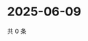 # 2025-06-09

共 0 条

<!-- BEGIN ZHIHUVIDEO -->
<!-- 最后更新时间 Mon Jun 09 2025 20:22:21 GMT+0800 (China Standard Time) -->

<!-- END ZHIHUVIDEO -->
